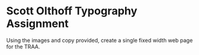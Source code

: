 # Scott Olthoff Typography Assignment
Using the images and copy provided, create a single fixed width web page for the TRAA.
